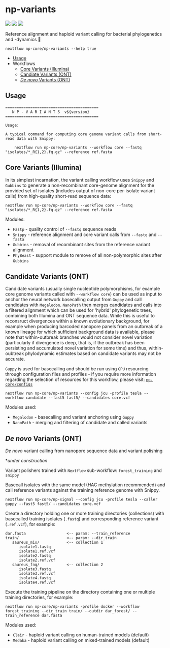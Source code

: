 # np-variants

![](https://img.shields.io/badge/lang-nextflow-41ab5d.svg)
![](https://img.shields.io/badge/version-0.1.0-addd8e.svg)
![](https://img.shields.io/badge/biorxiv-v0-f7fcb9.svg)

Reference alignment and haploid variant calling for bacterial phylogenetics and -dynamics :orangutan:

```
nextflow np-core/np-variants --help true
```

- [Usage](#usage)
- Workflows
   - [Core Variants (Illumina)](#core-variants-illumina)
   - [Candiate Variants (ONT)](#candidate-variants-ont)
   - [*De novo* Variants (ONT)](#de-novo-variants-ont)

## Usage

```
=========================================
   N P - V A R I A N T S  v${version}
=========================================

Usage:

A typical command for computing core genome variant calls from short-read data with Snippy:

    nextflow run np-core/np-variants --workflow core --fastq "isolates/*_R{1,2}.fq.gz" --reference ref.fasta

```

## Core Variants (Illumina)

In its simplest incarnation, the variant calling workflow uses `Snippy` and `Gubbins` to generate a non-recombinant core-genome alignment for the provided set of isolates (includes output of non-core per-isolate variant calls) from high-quality short-read sequence data:

```
nextflow run np-core/np-variants --workflow core --fastq "isolates/*_R{1,2}.fq.gz" --reference ref.fasta
```

Modules:

* `Fastp` - quality control of `--fastq` sequence reads 
* `Snippy` - reference alignment and core variant calls from `--fastq` and `--fasta`
* `Gubbins` - removal of recombinant sites from the reference variant alignment
* `PhyBeast` - support module to remove of all non-polymorphic sites after `Gubbins`

## Candidate Variants (ONT)

Candidate variants (usually single nucleotide polymorphisms, for example core genome variants called with `--workflow core`) can be used as input to anchor the neural network basecalling output from `Guppy` and call candidates with `Megalodon`. `NanoPath` then merges candidates and calls into a filtered alignment which can be used for 'hybrid' phylogenetic trees, combining both Illumina and ONT sequence data. While this is useful to reconsruct divergences within a known evolutionary background, for example when producing barcoded nanopore panels from an outbreak of a known lineage for which sufficient background data is available, please note that within-outbreak branches would not consider novel variation (particularly if divergence is deep, that is, if the outbreak has been persisting and accumulated novel variation for some time) and thus, within-oubtreak phylodynamic estimates based on candidate variants may not be accurate.

`Guppy` is used for basecalling and should be run using `GPU` resourcing through configuration files and profiles - if you require more information regarding the selection of resources for this workflow, please visit: [`np-core/configs`](https://github.com/np-core/configs)

```
nextflow run np-core/np-variants --config jcu -profile tesla --workflow candidate --fast5 fast5/ --candidates core.vcf
```

Modules used:

* `Megalodon` - basecalling and variant anchoring using `Guppy`
* `NanoPath` - merging and filtering of candidate and called variants

## *De novo* Variants (ONT)

*De novo* variant calling from nanopore sequence data and variant polishing

**under construction*

Variant polishers trained with `Nextflow` sub-workflow: `forest_training` and `snippy`

Basecall isolates with the same model (HAC methylation recommended) and call reference variants against the training reference genome with Snippy.

```
nextflow run np-core/np-signal --config jcu -profile tesla --caller guppy --fast5 fast5/ --candidates core.vcf
```

Create a directory holding one or more training directories (collections) with basecalled training isolates (`.fastq`) and corresponding reference variant (`.ref.vcf`), for example:

```
dar.fasta                  <-- param: --train_reference
train/                     <-- param: --dir_train
   saureus_mix/            <-- collection 1
      isolate1.fastq
      isolate1.ref.vcf
      isolate2.fastq
      isolate2.ref.vcf
   saureus_fnq/            <-- collection 2
      isolate3.fastq
      isolate3.ref.vcf
      isolate4.fastq
      isolate4.ref.vcf
```

Execute the training pipeline on the directory containing one or multiple training directories, for example:

```
nextflow run np-core/np-variants -profile docker --workflow forest_training --dir_train train/ --outdir dar_forest/ --train_reference dar.fasta
```


Modules used:

* `Clair` - haploid variant calling on human-trained models (default)
* `Medaka` - haploid variant calling on mixed-trained models (default)
